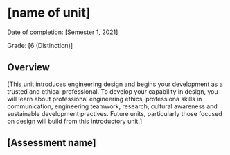 # [name of unit]

Date of completion: [Semester 1, 2021]

Grade: [6 (Distinction)]

## Overview

[This unit introduces engineering design and begins your development as a trusted and ethical professional. To develop your capability in design, you will learn about professional engineering ethics, professiona skills in communication, engineering teamwork, research, cultural awareness and sustainable development practives. Future units, particularly those focused on design will build from this introductory unit.]


## [Assessment name]
